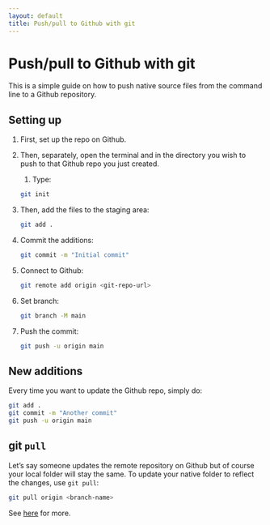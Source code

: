 ```yaml
---
layout: default
title: Push/pull to Github with git 
---
```


# Push/pull to Github with git 

This is a simple guide on how to push native source files from the command line to a Github repository. 


## Setting up

1. First, set up the repo on Github. 
2. Then, separately, open the terminal and in the directory you wish to push to that Github repo you just created. 
    1. Type: 
    
    ```bash
    git init 
    ```
    
3. Then, add the files to the staging area: 
    
    ```bash
    git add .
    ```
    
4. Commit the additions: 
    
    ```bash
    git commit -m "Initial commit"
    ```
    
5. Connect to Github: 
    
    ```bash
    git remote add origin <git-repo-url>
    ```
    
6. Set branch: 
    
    ```bash
    git branch -M main
    ```
    
7. Push the commit: 
    
    ```bash
    git push -u origin main
    ```
    

## New additions

Every time you want to update the Github repo, simply do: 

```bash
git add .
git commit -m "Another commit" 
git push -u origin main
```

## git `pull`

Let’s say someone updates the remote repository on Github but of course your local folder will stay the same. To update your native folder to reflect the changes, use `git pull`: 

```bash
git pull origin <branch-name>
```

See [here](https://www.freecodecamp.org/news/git-pull-explained/) for more.
